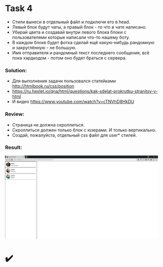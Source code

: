 # Task 4
- Стили вынеси в отдельный файл и подключи его в head.
- Левый блок будут чаты, а правый блок - то что в чате написано.
- Убирай цвета и создавай внутри левого блока блоки с пользователями которые написали что-то нашему боту.
- В каждом блоке будет фотка сделай ещё какую-нибудь рандомную и закруглённую - не большую.
- Имя отправителя и рандомный текст последнего сообщения, всё пока хардкодом - потом оно будет браться с сервера.

### Solution:
- Для выполнения задачи пользовался статейками http://htmlbook.ru/css/position 
- https://ru.hexlet.io/qna/html/questions/kak-sdelat-prokrutku-stranitsy-v-html
- И видео https://www.youtube.com/watch?v=cTNVhD8HkDU

### Review:
- Страница не должна скроллиться.
- Скроллиться должен только блок с юзерами. И только вертикально.
- Создай, пожалуйста, отдельный css файл для user* стилей.

### Result:
![4](https://github.com/makhnanov/telegram-bot-support-platform/blob/main/lessons/4/img.png)

# :heavy_check_mark:

